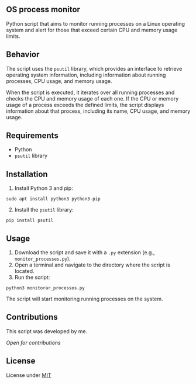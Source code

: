 ## OS process monitor

Python script that aims to monitor running processes on a Linux operating system and alert for those that exceed certain CPU and memory usage limits.

## Behavior 

The script uses the `psutil` library, which provides an interface to retrieve operating system information, including information about running processes, CPU usage, and memory usage.

When the script is executed, it iterates over all running processes and checks the CPU and memory usage of each one. If the CPU or memory usage of a process exceeds the defined limits, the script displays information about that process, including its name, CPU usage, and memory usage.

## Requirements

- Python
- `psutil` library

## Installation

1. Install Python 3 and pip:

```
sudo apt install python3 python3-pip
```

2. Install the `psutil` library:

```
pip install psutil
```

## Usage

1. Download the script and save it with a `.py` extension (e.g., `monitor_processes.py`).
2. Open a terminal and navigate to the directory where the script is located.
3. Run the script:

```
python3 monitorar_processos.py
```

The script will start monitoring running processes on the system.

## Contributions

This script was developed by me.

*Open for contributions*

## License 

License under [MIT](https://opensource.org/license/mit)
